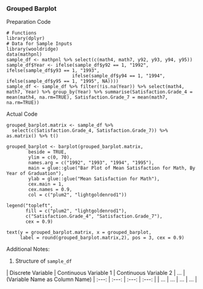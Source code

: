 ### Grouped Barplot
Preparation Code
```
# Functions
library(dplyr)
# Data for Sample Inputs
library(wooldridge)
data(mathpnl)
sample_df <- mathpnl %>% select(c(math4, math7, y92, y93, y94, y95))
sample_df$Year <- ifelse(sample_df$y92 == 1, "1992", ifelse(sample_df$y93 == 1, "1993",
                        ifelse(sample_df$y94 == 1, "1994", ifelse(sample_df$y95 == 1, "1995", NA))))
sample_df <- sample_df %>% filter(!is.na(Year)) %>% select(math4, math7, Year) %>% group_by(Year) %>% summarise(Satisfaction.Grade_4 = mean(math4, na.rm=TRUE), Satisfaction.Grade_7 = mean(math7, na.rm=TRUE))
```
Actual Code
```
grouped_barplot.matrix <- sample_df %>%
  select(c(Satisfaction.Grade_4, Satisfaction.Grade_7)) %>% as.matrix() %>% t()

grouped_barplot <- barplot(grouped_barplot.matrix,
        beside = TRUE,
        ylim = c(0, 70),
        names.arg = c("1992", "1993", "1994", "1995"),
        main = glue::glue("Bar Plot of Mean Satisfaction for Math, By Year of Graduation"),
        ylab = glue::glue("Mean Satisfaction for Math"),
        cex.main = 1,
        cex.names = 0.9,
        col = c("plum2", "lightgoldenrod1"))

legend("topleft",
       fill = c("plum2", "lightgoldenrod1"),
       c("Satisfaction.Grade_4", "Satisfaction.Grade_7"),
       cex = 0.9)

text(y = grouped_barplot.matrix, x = grouped_barplot,
     label = round(grouped_barplot.matrix,2), pos = 3, cex = 0.9)
```
Additional Notes:
1. Structure of `sample_df`

| Discrete Variable | Continuous Variable 1 | Continuous Variable 2 | ... | (Variable Name as Column Name)
| :---: | :---: | :---: | :---: |
| ... | ... | ... | ... |
